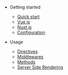 - Getting started

  - [Quick start](installation/quickstart.md)
  - [Vue.js](installation/vue.md)
  - [Nuxt.js](installation/nuxt.md)
  - [Configuration](installation/configuration.md)

- Usage

  - [Directives](usage/directives.md)
  - [Middlewares](usage/middlewares.md)
  - [Methods](usage/methods.md)
  - [Server Side Rendering](usage/ssr.md)
